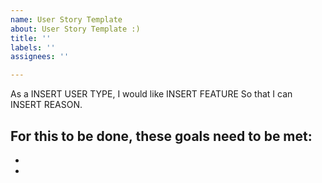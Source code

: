 ```yaml
---
name: User Story Template
about: User Story Template :)
title: ''
labels: ''
assignees: ''

---
```


As a INSERT USER TYPE, 
I would like INSERT FEATURE 
So that I can INSERT REASON.

For this to be done, these goals need to be met:
- 
- 
-
